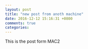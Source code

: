 ```yaml
---
layout: post
title: "new post from anoth machine"
date: 2016-12-12 15:16:31 +0800
comments: true
categories: 
---
```


This is the post form MAC2

